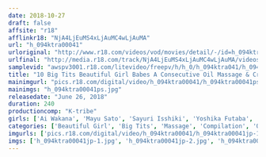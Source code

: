 ```yaml
---
date: 2018-10-27
draft: false
affsite: "r18"
afflinkr18: "NjA4LjEuMS4xLjAuMC4wLjAuMA"
url: "h_094ktra00041"
urloriginal: "http://www.r18.com/videos/vod/movies/detail/-/id=h_094ktra00041"
urlfinal: "http://media.r18.com/track/NjA4LjEuMS4xLjAuMC4wLjAuMA/videos/vod/movies/detail/-/id=h_094ktra00041"
samplevid: "awspv3001.r18.com/litevideo/freepv/h/h_0/h_094ktra041/h_094ktra041_dmb_w.mp4"
title: "10 Big Tits Beautiful Girl Babes A Consecutive Oil Massage & Creampie Sex Fuck Fest 4 Hours"
mainimgurl: "pics.r18.com/digital/video/h_094ktra00041/h_094ktra00041ps.jpg"
mainimgs: "h_094ktra00041ps.jpg"
releasedate: "June 26, 2018"
duration: 240
productioncomp: "K-tribe"
girls: ['Ai Wakana', 'Mayu Sato', 'Sayuri Isshiki', 'Yoshika Futaba', 'Ami Utada', 'An Wakamoto', 'Mei Shiina', 'Ameri Mao']
categories: ['Beautiful Girl', 'Big Tits', 'Massage', 'Compilation', 'Over 4 Hours', 'Hi-Def']
imgurls: ['pics.r18.com/digital/video/h_094ktra00041/h_094ktra00041jp-1.jpg', 'pics.r18.com/digital/video/h_094ktra00041/h_094ktra00041jp-2.jpg', 'pics.r18.com/digital/video/h_094ktra00041/h_094ktra00041jp-3.jpg', 'pics.r18.com/digital/video/h_094ktra00041/h_094ktra00041jp-4.jpg', 'pics.r18.com/digital/video/h_094ktra00041/h_094ktra00041jp-5.jpg', 'pics.r18.com/digital/video/h_094ktra00041/h_094ktra00041jp-6.jpg', 'pics.r18.com/digital/video/h_094ktra00041/h_094ktra00041jp-7.jpg', 'pics.r18.com/digital/video/h_094ktra00041/h_094ktra00041jp-8.jpg', 'pics.r18.com/digital/video/h_094ktra00041/h_094ktra00041jp-9.jpg', 'pics.r18.com/digital/video/h_094ktra00041/h_094ktra00041jp-10.jpg', 'pics.r18.com/digital/video/h_094ktra00041/h_094ktra00041jp-11.jpg', 'pics.r18.com/digital/video/h_094ktra00041/h_094ktra00041jp-12.jpg', 'pics.r18.com/digital/video/h_094ktra00041/h_094ktra00041jp-13.jpg', 'pics.r18.com/digital/video/h_094ktra00041/h_094ktra00041jp-14.jpg', 'pics.r18.com/digital/video/h_094ktra00041/h_094ktra00041jp-15.jpg', 'pics.r18.com/digital/video/h_094ktra00041/h_094ktra00041jp-16.jpg', 'pics.r18.com/digital/video/h_094ktra00041/h_094ktra00041jp-17.jpg', 'pics.r18.com/digital/video/h_094ktra00041/h_094ktra00041jp-18.jpg', 'pics.r18.com/digital/video/h_094ktra00041/h_094ktra00041jp-19.jpg', 'pics.r18.com/digital/video/h_094ktra00041/h_094ktra00041jp-20.jpg']
imgs: ['h_094ktra00041jp-1.jpg', 'h_094ktra00041jp-2.jpg', 'h_094ktra00041jp-3.jpg', 'h_094ktra00041jp-4.jpg', 'h_094ktra00041jp-5.jpg', 'h_094ktra00041jp-6.jpg', 'h_094ktra00041jp-7.jpg', 'h_094ktra00041jp-8.jpg', 'h_094ktra00041jp-9.jpg', 'h_094ktra00041jp-10.jpg', 'h_094ktra00041jp-11.jpg', 'h_094ktra00041jp-12.jpg', 'h_094ktra00041jp-13.jpg', 'h_094ktra00041jp-14.jpg', 'h_094ktra00041jp-15.jpg', 'h_094ktra00041jp-16.jpg', 'h_094ktra00041jp-17.jpg', 'h_094ktra00041jp-18.jpg', 'h_094ktra00041jp-19.jpg', 'h_094ktra00041jp-20.jpg']
---
```

